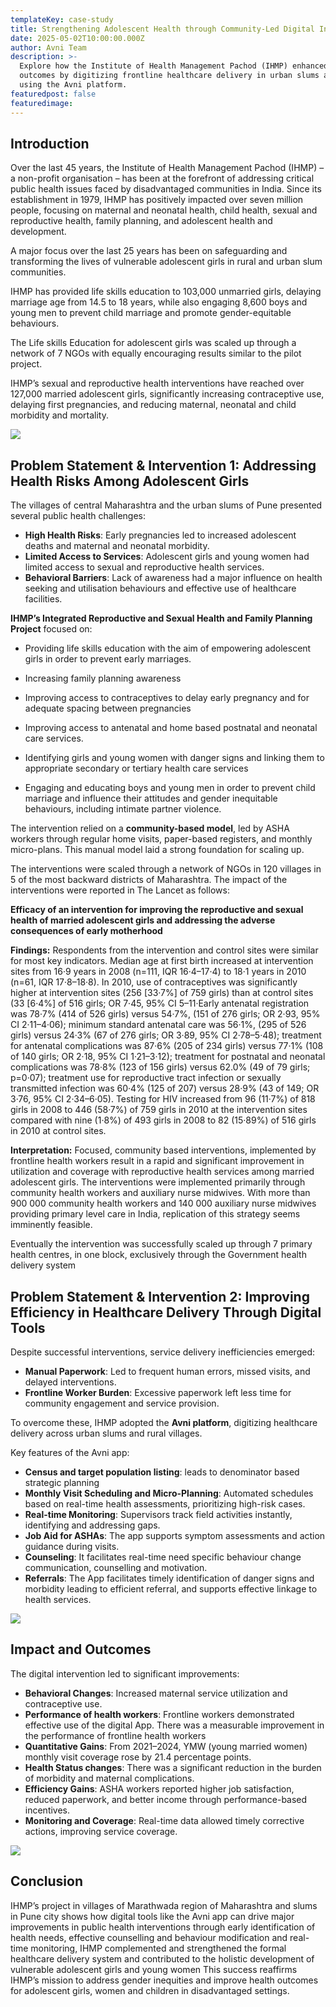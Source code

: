 ```yaml
---
templateKey: case-study
title: Strengthening Adolescent Health through Community-Led Digital Interventions
date: 2025-05-02T10:00:00.000Z
author: Avni Team
description: >-
  Explore how the Institute of Health Management Pachod (IHMP) enhanced adolescent health 
  outcomes by digitizing frontline healthcare delivery in urban slums and rural communities 
  using the Avni platform.
featuredpost: false
featuredimage: 
---
```


## Introduction

Over the last 45 years, the Institute of Health Management Pachod (IHMP) – a non-profit
organisation – has been at the forefront of addressing critical public health issues faced by
disadvantaged communities in India. Since its establishment in 1979, IHMP has positively impacted
over seven million people, focusing on maternal and neonatal health, child health, sexual and
reproductive health, family planning, and adolescent health and development.

A major focus over the last 25 years has been on safeguarding and transforming the lives of
vulnerable adolescent girls in rural and urban slum communities.

IHMP has provided life skills education to 103,000 unmarried girls, delaying marriage age from 14.5
to 18 years, while also engaging 8,600 boys and young men to prevent child marriage and promote
gender-equitable behaviours.

The Life skills Education for adolescent girls was scaled up through a network of 7 NGOs with equally
encouraging results similar to the pilot project.

IHMP’s sexual and reproductive health interventions have reached over 127,000 married adolescent
girls, significantly increasing contraceptive use, delaying first pregnancies, and reducing maternal,
neonatal and child morbidity and mortality.

<div style="width: 70%">
    <img src="/img/2025-05-02-ihmp-strengthening-adolescent-health/I1.webp">
</div>

## Problem Statement & Intervention 1: Addressing Health Risks Among Adolescent Girls

The villages of central Maharashtra and the urban slums of Pune presented several public health
challenges:

- **High Health Risks**: Early pregnancies led to increased adolescent deaths and maternal and neonatal morbidity.
- **Limited Access to Services**: Adolescent girls and young women had limited access to sexual and
reproductive health services.
- **Behavioral Barriers**: Lack of awareness had a major influence on health seeking and utilisation
behaviours and effective use of healthcare facilities.

**IHMP’s Integrated Reproductive and Sexual Health and Family Planning Project** focused on:

- Providing life skills education with the aim of empowering adolescent girls in order to prevent
early marriages.
- Increasing family planning awareness

- Improving access to contraceptives to delay early pregnancy and for adequate spacing between
pregnancies
- Improving access to antenatal and home based postnatal and neonatal care services.
- Identifying girls and young women with danger signs and linking them to appropriate
secondary or tertiary health care services
- Engaging and educating boys and young men in order to prevent child marriage and influence
their attitudes and gender inequitable behaviours, including intimate partner violence.

The intervention relied on a **community-based model**, led by ASHA workers through regular home
visits, paper-based registers, and monthly micro-plans. This manual model laid a strong foundation
for scaling up.

The interventions were scaled through a network of NGOs in 120 villages in 5 of the most backward
districts of Maharashtra. The impact of the interventions were reported in The Lancet as follows:

**Efficacy of an intervention for improving the reproductive and sexual health of married adolescent
girls and addressing the adverse consequences of early motherhood**

**Findings:** Respondents from the intervention and control sites were similar for most key indicators.
Median age at first birth increased at intervention sites from 16·9 years in 2008 (n=111, IQR
16·4–17·4) to 18·1 years in 2010 (n=61, IQR 17·8–18·8). In 2010, use of contraceptives was
significantly higher at intervention sites (256 [33·7%] of 759 girls) than at control sites (33 [6·4%] of
516 girls; OR 7·45, 95% CI 5–11·Early antenatal registration was 78·7% (414 of 526 girls) versus
54·7%, (151 of 276 girls; OR 2·93, 95% CI 2·11–4·06); minimum standard antenatal care was 56·1%,
(295 of 526 girls) versus 24·3% (67 of 276 girls; OR 3·89, 95% CI 2·78–5·48); treatment for antenatal
complications was 87·6% (205 of 234 girls) versus 77·1% (108 of 140 girls; OR 2·18, 95% CI
1·21–3·12); treatment for postnatal and neonatal complications was 78·8% (123 of 156 girls) versus
62.0% (49 of 79 girls; p=0·07); treatment use for reproductive tract infection or sexually transmitted
infection was 60·4% (125 of 207) versus 28·9% (43 of 149; OR 3·76, 95% CI 2·34–6·05). Testing for
HIV increased from 96 (11·7%) of 818 girls in 2008 to 446 (58·7%) of 759 girls in 2010 at the
intervention sites compared with nine (1·8%) of 493 girls in 2008 to 82 (15·89%) of 516 girls in 2010
at control sites.

**Interpretation:** Focused, community based interventions, implemented by frontline health workers
result in a rapid and significant improvement in utilization and coverage with reproductive health
services among married adolescent girls. The interventions were implemented primarily through
community health workers and auxiliary nurse midwives. With more than 900 000 community health
workers and 140 000 auxiliary nurse midwives providing primary level care in India, replication of
this strategy seems imminently feasible.

Eventually the intervention was successfully scaled up through 7 primary health centres, in one
block, exclusively through the Government health delivery system

## Problem Statement & Intervention 2: Improving Efficiency in Healthcare Delivery Through Digital Tools

Despite successful interventions, service delivery inefficiencies emerged:

- **Manual Paperwork**: Led to frequent human errors, missed visits, and delayed interventions.
- **Frontline Worker Burden**: Excessive paperwork left less time for community engagement and service provision.

To overcome these, IHMP adopted the **Avni platform**, digitizing healthcare delivery across urban slums and rural villages.

Key features of the Avni app:

- **Census and target population listing**: leads to denominator based strategic
planning
- **Monthly Visit Scheduling and Micro-Planning**: Automated schedules based on real-time health assessments, prioritizing high-risk cases.
- **Real-time Monitoring**: Supervisors track field activities instantly, identifying and addressing gaps.
- **Job Aid for ASHAs**: The app supports symptom assessments and action guidance during visits.
- **Counseling**: It facilitates real-time need specific behaviour change
communication, counselling and motivation.
- **Referrals**: The App facilitates timely identification of danger signs and morbidity
leading to efficient referral, and supports effective linkage to health services.

<div style="width: 70%">
    <img src="/img/2025-05-02-ihmp-strengthening-adolescent-health/I2.webp">
</div>

## Impact and Outcomes

The digital intervention led to significant improvements:

- **Behavioral Changes**: Increased maternal service utilization and contraceptive use.
- **Performance of health workers**: Frontline workers demonstrated effective use
of the digital App. There was a measurable improvement in the performance of
frontline health workers
- **Quantitative Gains**: From 2021–2024, YMW (young married women) monthly visit coverage rose by 21.4 percentage points.
- **Health Status changes**: There was a significant reduction in the burden of
morbidity and maternal complications.
- **Efficiency Gains**: ASHA workers reported higher job satisfaction, reduced paperwork, and better income through performance-based incentives.
- **Monitoring and Coverage**: Real-time data allowed timely corrective actions, improving service coverage.

<div style="width: 70%">
    <img src="/img/2025-05-02-ihmp-strengthening-adolescent-health/I3.webp">
</div>

## Conclusion

IHMP’s project in villages of Marathwada region of Maharashtra and slums in Pune
city shows how digital tools like the Avni app can drive major improvements in public
health interventions through early identification of health needs, effective counselling
and behaviour modification and real-time monitoring, IHMP complemented and
strengthened the formal healthcare delivery system and contributed to the holistic
development of vulnerable adolescent girls and young women This success
reaffirms IHMP’s mission to address gender inequities and improve health outcomes
for adolescent girls, women and children in disadvantaged settings.
